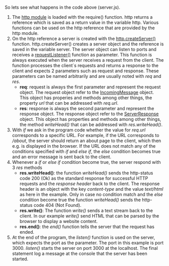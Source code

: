 So lets see what happens in the code above (server.js).

1. The [http module](https://www.w3schools.com/nodejs/obj_http_server.asp) is loaded with the require() function. http returns a reference which is saved as a return value in the variable http. Various functions can be used on the http reference that are provided by the http module.
2. On the http reference a server is created with the [http.createServer() ](https://www.w3schools.com/nodejs/met_http_createserver.asp) function. http.createServer() creates a server object and the reference is saved in the variable server. The server object can listen to ports and receives a [requestListener()](https://www.w3schools.com/nodejs/func_http_requestlistener.asp) function as parameter. This function is always executed when the server receives a request from the client. The function processes the client`s requests and returns a response to the client and expects 2 parameters such as request and response. These parameters can be named arbitrarily and are usually noted with *req* and *res*.
	- **req**: request is always the first parameter and represent the 	request object. The request object refer to the [IncomingMessage](https://www.w3schools.com/nodejs/obj_http_incomingmessage.asp) object. This object has properies and methods among other things, the property *url* that can be addressed with *req.url*.
	- **res**: response is always the second parameter and represent the response object. The response object refer to the [ServerResponse](https://www.w3schools.com/nodejs/obj_http_serverresponse.asp) object. This object has properties and methods among other things, the method *writeHead()* that can be addressed with *res.writeHead()*.
3.  With *if* we ask in the program code whether the value for *req.url* corresponds to a specific URL. For example, if the URL corresponds to */about*, the server should return an about page to the client, which then e.g. is displayed in the browser. If the URL does not match any of the conditions specified with *if* and *else if*, the *else* condition becomes true and an error message is sent back to the client.
4. Whenever a *if* or *else if* condition become true, the server respond with 3 *res* methods
	- **res.writeHead()**: the function *writeHead()* sends the http-status code 200 (Ok) as the standard response for successful HTTP requests and the *response header* back to the client. The response header is an object with the key *content-type* and the value *text/html* as here in the example. Only in case no condition match and the *else* condition become true the function *writeHead()* sends the http-status code 404 (Not Found).
	- **res.write()**: The function *write()* sends a text stream back to the client. In our example *write()* send HTML that can be parsed by the browser to display a website content.	
 	- **res.end()**: the *end()* function tells the server that the request has ended.
5.   At the end of the program, the *listen()* function is used on the server, which expects the port as the parameter. The port in this example is port 3000. *listen()* starts the server on port 3000 at the localhost. The final statement log a message at the console that the server has been started. 

